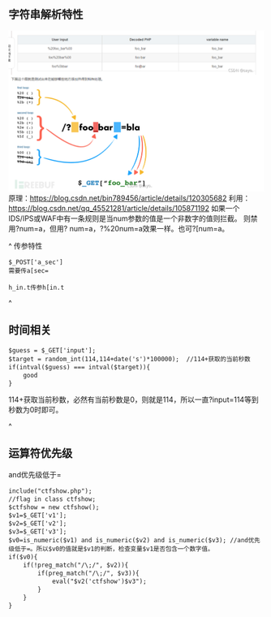 ## **字符串解析特性**
![](.topwrite/assets/image_1732956120665.png)
原理：<https://blog.csdn.net/bin789456/article/details/120305682>
利用：<https://blog.csdn.net/qq_45521281/article/details/105871192>
如果一个IDS/IPS或WAF中有一条规则是当num参数的值是一个非数字的值则拦截。
则禁用?num=a，但用? num=a，?%20num=a效果一样。也可?[num=a。


^
传参特性
```
$_POST['a_sec']
需要传a[sec=

h_in.t传参h[in.t
```


^
## **时间相关**
```
$guess = $_GET['input'];
$target = random_int(114,114+date('s')*100000);  //114+获取的当前秒数
if(intval($guess) === intval($target)){
    good
}
```
114+获取当前秒数，必然有当前秒数是0，则就是114，所以一直?input=114等到秒数为0时即可。












^
## **运算符优先级**
and优先级低于=
```
include("ctfshow.php");
//flag in class ctfshow;
$ctfshow = new ctfshow();
$v1=$_GET['v1'];
$v2=$_GET['v2'];
$v3=$_GET['v3'];
$v0=is_numeric($v1) and is_numeric($v2) and is_numeric($v3); //and优先级低于=。所以$v0的值就是$v1的判断，检查变量$v1是否包含一个数字值。
if($v0){
    if(!preg_match("/\;/", $v2)){
        if(preg_match("/\;/", $v3)){
            eval("$v2('ctfshow')$v3");
        }
    }   
}
```